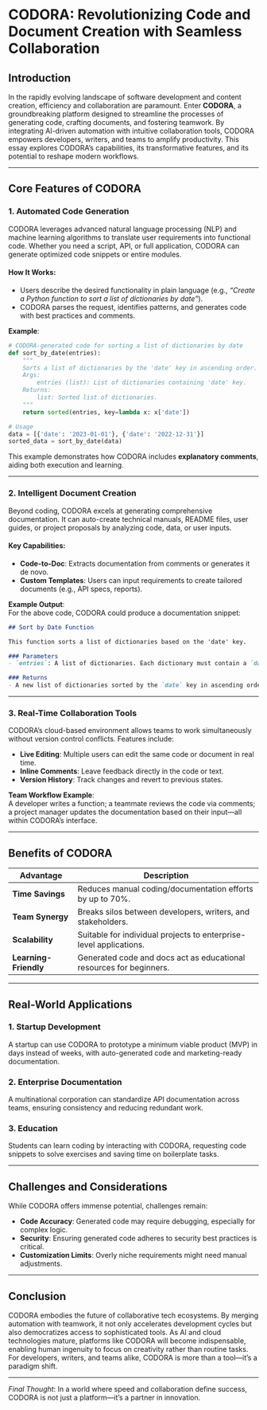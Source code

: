 # CODORA: Revolutionizing Code and Document Creation with Seamless Collaboration  

## Introduction  
In the rapidly evolving landscape of software development and content creation, efficiency and collaboration are paramount. Enter **CODORA**, a groundbreaking platform designed to streamline the processes of generating code, crafting documents, and fostering teamwork. By integrating AI-driven automation with intuitive collaboration tools, CODORA empowers developers, writers, and teams to amplify productivity. This essay explores CODORA’s capabilities, its transformative features, and its potential to reshape modern workflows.  

---

## Core Features of CODORA  

### 1. **Automated Code Generation**  
CODORA leverages advanced natural language processing (NLP) and machine learning algorithms to translate user requirements into functional code. Whether you need a script, API, or full application, CODORA can generate optimized code snippets or entire modules.  

#### How It Works:  
- Users describe the desired functionality in plain language (e.g., *“Create a Python function to sort a list of dictionaries by date”*).  
- CODORA parses the request, identifies patterns, and generates code with best practices and comments.  

**Example**:  
```python  
# CODORA-generated code for sorting a list of dictionaries by date  
def sort_by_date(entries):  
    """  
    Sorts a list of dictionaries by the 'date' key in ascending order.  
    Args:  
        entries (list): List of dictionaries containing 'date' key.  
    Returns:  
        list: Sorted list of dictionaries.  
    """  
    return sorted(entries, key=lambda x: x['date'])  

# Usage  
data = [{'date': '2023-01-01'}, {'date': '2022-12-31'}]  
sorted_data = sort_by_date(data)  
```  
This example demonstrates how CODORA includes **explanatory comments**, aiding both execution and learning.  

---

### 2. **Intelligent Document Creation**  
Beyond coding, CODORA excels at generating comprehensive documentation. It can auto-create technical manuals, README files, user guides, or project proposals by analyzing code, data, or user inputs.  

#### Key Capabilities:  
- **Code-to-Doc**: Extracts documentation from comments or generates it de novo.  
- **Custom Templates**: Users can input requirements to create tailored documents (e.g., API specs, reports).  

**Example Output**:  
For the above code, CODORA could produce a documentation snippet:  
```markdown  
## Sort by Date Function  

This function sorts a list of dictionaries based on the 'date' key.  

### Parameters  
- `entries`: A list of dictionaries. Each dictionary must contain a `date` key with a string value in "YYYY-MM-DD" format.  

### Returns  
- A new list of dictionaries sorted by the `date` key in ascending order.  
```  

---

### 3. **Real-Time Collaboration Tools**  
CODORA’s cloud-based environment allows teams to work simultaneously without version control conflicts. Features include:  
- **Live Editing**: Multiple users can edit the same code or document in real time.  
- **Inline Comments**: Leave feedback directly in the code or text.  
- **Version History**: Track changes and revert to previous states.  

**Team Workflow Example**:  
A developer writes a function; a teammate reviews the code via comments; a project manager updates the documentation based on their input—all within CODORA’s interface.  

---

## Benefits of CODORA  

| **Advantage**               | **Description**                                                                 |  
|-----------------------------|---------------------------------------------------------------------------------|  
| **Time Savings**            | Reduces manual coding/documentation efforts by up to 70%.                      |  
| **Team Synergy**            | Breaks silos between developers, writers, and stakeholders.                    |  
| **Scalability**             | Suitable for individual projects to enterprise-level applications.            |  
| **Learning-Friendly**       | Generated code and docs act as educational resources for beginners.           |  

---

## Real-World Applications  

### 1. **Startup Development**  
A startup can use CODORA to prototype a minimum viable product (MVP) in days instead of weeks, with auto-generated code and marketing-ready documentation.  

### 2. **Enterprise Documentation**  
A multinational corporation can standardize API documentation across teams, ensuring consistency and reducing redundant work.  

### 3. **Education**  
Students can learn coding by interacting with CODORA, requesting code snippets to solve exercises and saving time on boilerplate tasks.  

---

## Challenges and Considerations  

While CODORA offers immense potential, challenges remain:  
- **Code Accuracy**: Generated code may require debugging, especially for complex logic.  
- **Security**: Ensuring generated code adheres to security best practices is critical.  
- **Customization Limits**: Overly niche requirements might need manual adjustments.  

---

## Conclusion  
CODORA embodies the future of collaborative tech ecosystems. By merging automation with teamwork, it not only accelerates development cycles but also democratizes access to sophisticated tools. As AI and cloud technologies mature, platforms like CODORA will become indispensable, enabling human ingenuity to focus on creativity rather than routine tasks. For developers, writers, and teams alike, CODORA is more than a tool—it’s a paradigm shift.  

---  
*Final Thought*: In a world where speed and collaboration define success, CODORA is not just a platform—it’s a partner in innovation.
